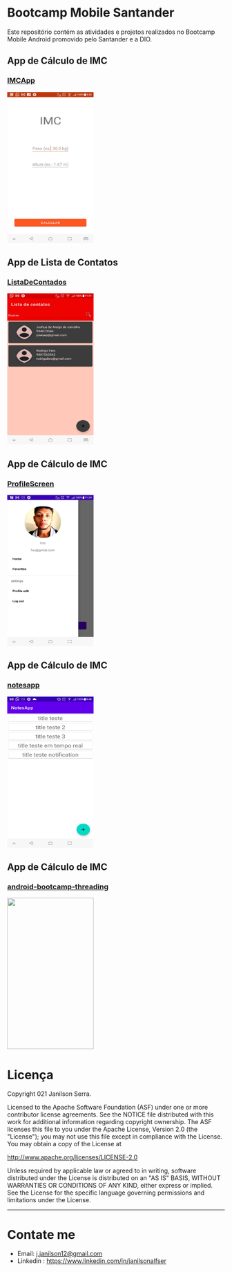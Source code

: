 # Bootcamp Mobile Santander
Este repositório contém as atividades e projetos realizados no Bootcamp Mobile Android promovido pelo Santander e a DIO.

## App de Cálculo de IMC
### [IMCApp](./IMCApp)

<img src='./IMCApp/screenshots/home.jpeg' width=200 height=350/>

## App de Lista de Contatos
### [ListaDeContados](./listacontatosApp/)
<img src='./listacontatosApp/screenshots/home.jpeg' width=200 height=350/>

## App de Cálculo de IMC
### [ProfileScreen](./ProfileScreen)

<img src='./ProfileScreen/screenshots/menu.jpeg' width=200 height=350/>

## App de Cálculo de IMC
### [notesapp](./notesapp)

<img src='./notesapp/screenshots/screen_1.jpg' width=200 height=350/>

## App de Cálculo de IMC
### [android-bootcamp-threading](./android-bootcamp-threading)

<img src='./android-bootcamp-threading/screenshots/screen_2.jpg' width=200 height=350/>

# Licença

Copyright 021 Janilson Serra.

Licensed to the Apache Software Foundation (ASF) under one or more contributor
license agreements.  See the NOTICE file distributed with this work for
additional information regarding copyright ownership.  The ASF licenses this
file to you under the Apache License, Version 2.0 (the "License"); you may not
use this file except in compliance with the License.  You may obtain a copy of
the License at

http://www.apache.org/licenses/LICENSE-2.0

Unless required by applicable law or agreed to in writing, software
distributed under the License is distributed on an "AS IS" BASIS, WITHOUT
WARRANTIES OR CONDITIONS OF ANY KIND, either express or implied.  See the
License for the specific language governing permissions and limitations under
the License.

---
# Contate me

- Email: j.janilson12@gmail.com
- Linkedin : https://www.linkedin.com/in/janilsonalfser